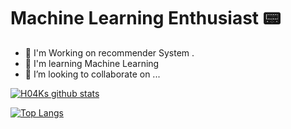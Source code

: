 # Machine Learning Enthusiast 📟

- 🔭 I'm Working on recommender System .
- 🌱 I'm learning Machine Learning
- 👯 I’m looking to collaborate on ...

[![H04Ks github stats](https://github-readme-stats.vercel.app/api?username=H04K&theme=dark)](https://github.com/anuraghazra/github-readme-stats)




[![Top Langs](https://github-readme-stats.vercel.app/api/top-langs/?username=H04K&theme=dark&layout=compact)](https://github.com/anuraghazra/github-readme-stats)
